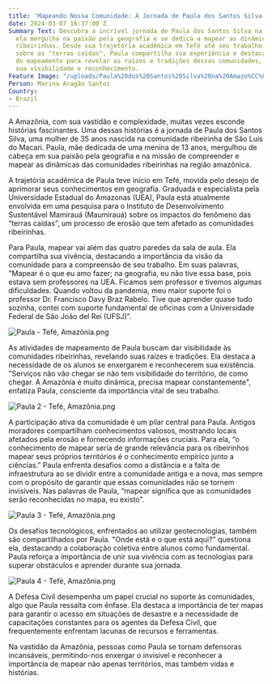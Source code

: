 ```yaml
---
title: 'Mapeando Nossa Comunidade: A Jornada de Paula dos Santos Silva na Amazônia'
date: 2024-03-07 16:37:00 Z
Summary Text: Descubra a incrível jornada de Paula dos Santos Silva na Amazônia, onde
  ela mergulha na paixão pela geografia e se dedica a mapear as dinâmicas das comunidades
  ribeirinhas. Desde sua trajetória acadêmica em Tefé até seu trabalho atual de pesquisa
  sobre as "terras caídas", Paula compartilha sua experiência e destaca a importância
  do mapeamento para revelar as raízes e tradições dessas comunidades, garantindo
  sua visibilidade e reconhecimento.
Feature Image: "/uploads/Paula%20dos%20Santos%20Silva%20na%20Amazo%CC%82nia.png"
Person: Marina Aragão Santos
Country:
- Brazil
---
```


A Amazônia, com sua vastidão e complexidade, muitas vezes esconde histórias fascinantes. Uma dessas histórias é a jornada de Paula dos Santos Silva, uma mulher de 35 anos nascida na comunidade ribeirinha de São Luís do Macari. Paula, mãe dedicada de uma menina de 13 anos, mergulhou de cabeça em sua paixão pela geografia e na missão de compreender e mapear as dinâmicas das comunidades ribeirinhas na região amazônica.

A trajetória acadêmica de Paula teve início em Tefé, movida pelo desejo de aprimorar seus conhecimentos em geografia. Graduada e especialista pela Universidade Estadual do Amazonas (UEA), Paula está atualmente envolvida em uma pesquisa para o Instituto de Desenvolvimento Sustentável Mamirauá (Maumirauá) sobre os impactos do fenômeno das “terras caídas”, um processo de erosão que tem afetado as comunidades ribeirinhas.

Para Paula, mapear vai além das quatro paredes da sala de aula. Ela compartilha sua vivência, destacando a importância da visão da comunidade para a compreensão de seu trabalho. Em suas palavras, "Mapear é o que eu amo fazer; na geografia, eu não tive essa base, pois estava sem professores na UEA. Ficamos sem professor e tivemos algumas dificuldades. Quando voltou da pandemia, meu maior suporte foi o professor Dr. Francisco Davy Braz Rabelo. Tive que aprender quase tudo sozinha, contei com suporte fundamental de oficinas com a Universidade Federal de São João del Rei (UFSJ)”.
 
![Paula - Tefé, Amazônia.png](/uploads/Paula%20-%20Tefe%CC%81,%20Amazo%CC%82nia.png)

As atividades de mapeamento de Paula buscam dar visibilidade às comunidades ribeirinhas, revelando suas raízes e tradições. Ela destaca a necessidade de os alunos se enxergarem e reconhecerem sua existência. "Serviços não vão chegar se não tem visibilidade do território, de como chegar. A Amazônia é muito dinâmica, precisa mapear constantemente", enfatiza Paula, consciente da importância vital de seu trabalho.

![Paula 2 - Tefé, Amazônia.png](/uploads/Paula%202%20-%20Tefe%CC%81,%20Amazo%CC%82nia.png)

A participação ativa da comunidade é um pilar central para Paula. Antigos moradores compartilham conhecimentos valiosos, mostrando locais afetados pela erosão e fornecendo informações cruciais. Para ela, “o conhecimento de mapear seria de grande relevância para os ribeirinhos mapear seus próprios territórios é o conhecimento empírico junto a ciências.” Paula enfrenta desafios como a distância e a falta de infraestrutura ao se dividir entre a comunidade antiga e a nova, mas sempre com o propósito de garantir que essas comunidades não se tornem invisíveis. Nas palavras de Paula, “mapear significa que as comunidades serão reconhecidas no mapa, eu existo”.

![Paula 3 - Tefé, Amazônia.png](/uploads/Paula%203%20-%20Tefe%CC%81,%20Amazo%CC%82nia.png)

Os desafios tecnológicos, enfrentados ao utilizar geotecnologias, também são compartilhados por Paula. "Onde está e o que está aqui?" questiona ela, destacando a colaboração coletiva entre alunos como fundamental. Paula reforça a importância de unir sua vivência com as tecnologias para superar obstáculos e aprender durante sua jornada.

![Paula 4 - Tefé, Amazônia.png](/uploads/Paula%204%20-%20Tefe%CC%81,%20Amazo%CC%82nia.png)

A Defesa Civil desempenha um papel crucial no suporte às comunidades, algo que Paula ressalta com ênfase. Ela destaca a importância de ter mapas para garantir o acesso em situações de desastre e a necessidade de capacitações constantes para os agentes da Defesa Civil, que frequentemente enfrentam lacunas de recursos e ferramentas.

Na vastidão da Amazônia, pessoas como Paula se tornam defensoras incansáveis, permitindo-nos enxergar o invisível e reconhecer a importância de mapear não apenas territórios, mas também vidas e histórias.